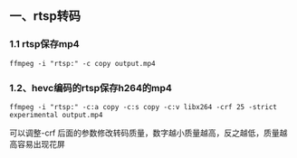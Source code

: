 ## 一、rtsp转码
### 1.1 rtsp保存mp4
    ffmpeg -i "rtsp:" -c copy output.mp4
### 1.2、hevc编码的rtsp保存h264的mp4
    ffmpeg -i "rtsp:" -c:a copy -c:s copy -c:v libx264 -crf 25 -strict experimental output.mp4
可以调整-crf 后面的参数修改转码质量，数字越小质量越高，反之越低，质量越高容易出现花屏